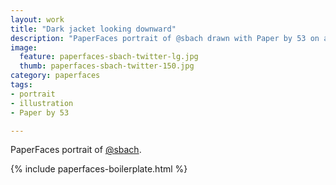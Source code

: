 ```yaml
---
layout: work
title: "Dark jacket looking downward"
description: "PaperFaces portrait of @sbach drawn with Paper by 53 on an iPad."
image: 
  feature: paperfaces-sbach-twitter-lg.jpg
  thumb: paperfaces-sbach-twitter-150.jpg
category: paperfaces
tags: 
- portrait
- illustration
- Paper by 53

---
```


PaperFaces portrait of [@sbach](http://twitter.com/sbach).

{% include paperfaces-boilerplate.html %}